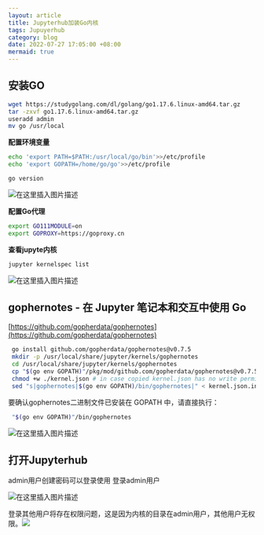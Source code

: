 ```yaml
---
layout: article
title: Jupyterhub加装Go内核
tags: Jupuyerhub
category: blog
date: 2022-07-27 17:05:00 +08:00
mermaid: true
---
```

## 安装GO

```bash
wget https://studygolang.com/dl/golang/go1.17.6.linux-amd64.tar.gz
tar -zxvf go1.17.6.linux-amd64.tar.gz
useradd admin
mv go /usr/local
```

**配置环境变量**

```bash
echo 'export PATH=$PATH:/usr/local/go/bin'>>/etc/profile
echo 'export GOPATH=/home/go/go'>>/etc/profile
```

```bash
go version
```
![在这里插入图片描述](https://img-blog.csdnimg.cn/816afc05e2e9461992d83d5863f5c59a.png)

**配置Go代理**
```bash
export GO111MODULE=on
export GOPROXY=https://goproxy.cn
```
 **查看jupyte内核**

```bash
jupyter kernelspec list
```
![在这里插入图片描述](https://img-blog.csdnimg.cn/a9f30dbab6cf402e87bd57f5c4936e4b.png)

## gophernotes - 在 Jupyter 笔记本和交互中使用 Go
[https://github.com/gopherdata/gophernotes](https://github.com/gopherdata/gophernotes)

```bash
 go install github.com/gopherdata/gophernotes@v0.7.5
 mkdir -p /usr/local/share/jupyter/kernels/gophernotes
 cd /usr/local/share/jupyter/kernels/gophernotes
 cp "$(go env GOPATH)"/pkg/mod/github.com/gopherdata/gophernotes@v0.7.5/kernel/*  "."
 chmod +w ./kernel.json # in case copied kernel.json has no write permission
 sed "s|gophernotes|$(go env GOPATH)/bin/gophernotes|" < kernel.json.in > kernel.json
```
要确认gophernotes二进制文件已安装在 GOPATH 中，请直接执行：

```bash
 "$(go env GOPATH)"/bin/gophernotes
```
![在这里插入图片描述](https://img-blog.csdnimg.cn/f784ac78356b44de84fca79813fde219.png)

## 打开Jupyterhub
admin用户创建密码可以登录使用
登录admin用户

![在这里插入图片描述](https://img-blog.csdnimg.cn/2ae3cb5ab8de4de0aba059a3ecb09523.png)

登录其他用户将存在权限问题，这是因为内核的目录在admin用户，其他用户无权限。![](https://img-blog.csdnimg.cn/f6a43ec86f1f42c6aab4bea44c7884d0.png)

